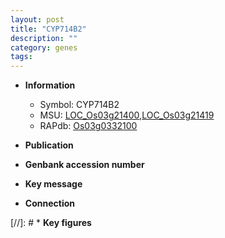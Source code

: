 ```yaml
---
layout: post
title: "CYP714B2"
description: ""
category: genes
tags: 
---
```


* **Information**  
    + Symbol: CYP714B2  
    + MSU: [LOC_Os03g21400](http://rice.uga.edu/cgi-bin/ORF_infopage.cgi?orf=LOC_Os03g21400),[LOC_Os03g21419](http://rice.uga.edu/cgi-bin/ORF_infopage.cgi?orf=LOC_Os03g21419)  
    + RAPdb: [Os03g0332100](http://rapdb.dna.affrc.go.jp/viewer/gbrowse_details/irgsp1?name=Os03g0332100)  

* **Publication**  

* **Genbank accession number**  

* **Key message**  

* **Connection**  

[//]: # * **Key figures**  


